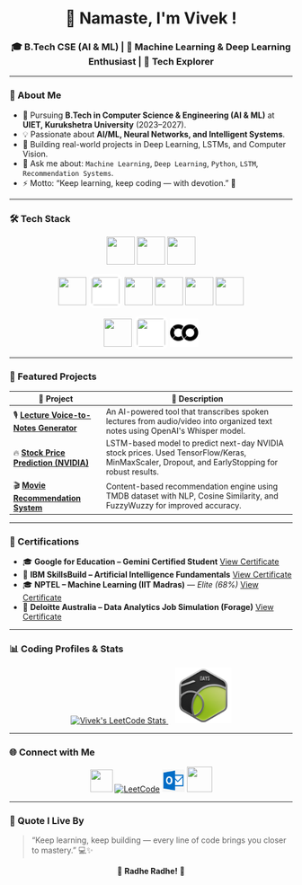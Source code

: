 <h1 align="center">👋 Namaste, I'm Vivek !</h1>
<h3 align="center">🎓 B.Tech CSE (AI & ML) | 🤖 Machine Learning & Deep Learning Enthusiast | 🧠 Tech Explorer</h3>

---

### 🧩 About Me
- 🌱 Pursuing **B.Tech in Computer Science & Engineering (AI & ML)** at **UIET, Kurukshetra University** (2023–2027).
- 💡 Passionate about **AI/ML, Neural Networks, and Intelligent Systems**.
- 🚀 Building real-world projects in Deep Learning, LSTMs, and Computer Vision.
- 💬 Ask me about: `Machine Learning`, `Deep Learning`, `Python`, `LSTM`, `Recommendation Systems`.
- ⚡ Motto: “Keep learning, keep coding — with devotion.” 🌸

---

### 🛠️ Tech Stack

<p align="center">
  <img src="https://cdn.jsdelivr.net/gh/devicons/devicon/icons/python/python-original.svg" width="50" height="50"/>
  <img src="https://cdn.jsdelivr.net/gh/devicons/devicon/icons/cplusplus/cplusplus-original.svg" width="50" height="50"/>
  <img src="https://cdn.jsdelivr.net/gh/devicons/devicon/icons/c/c-original.svg" width="50" height="50"/>
</p>

<p align="center">
  <img src="https://cdn.jsdelivr.net/gh/devicons/devicon/icons/numpy/numpy-original.svg" width="50" height="50"/>
  <img src="https://raw.githubusercontent.com/simple-icons/simple-icons/develop/icons/pandas.svg" width="50" height="50" style="background:white; padding:5px; border-radius:10px;"/>
  <img src="https://cdn.jsdelivr.net/gh/devicons/devicon/icons/tensorflow/tensorflow-original.svg" width="50" height="50"/>
  <img src="https://cdn.jsdelivr.net/gh/devicons/devicon/icons/keras/keras-original.svg" width="50" height="50"/>
  <img src="https://cdn.jsdelivr.net/gh/devicons/devicon/icons/opencv/opencv-original.svg" width="50" height="50"/>
  <img src="https://cdn.jsdelivr.net/gh/devicons/devicon/icons/jupyter/jupyter-original.svg" width="50" height="50"/>
</p>

<p align="center">
  <img src="https://cdn.jsdelivr.net/gh/devicons/devicon/icons/vscode/vscode-original.svg" width="50" height="50"/>
  <img src="https://upload.wikimedia.org/wikipedia/commons/9/91/Octicons-mark-github.svg" width="50" height="50" style="background:white; border-radius:10px; padding:5px;"/>
  <img src="https://github.com/VIVEK-CSE/VIVEK-CSE/blob/main/googlecolab.svg" width="50" height="50"/>
</p>

---

### 🚀 Featured Projects

| 🧠 Project | 💬 Description |
|------------|----------------|
| 🎙️ [**Lecture Voice-to-Notes Generator**](https://github.com/VIVEK-CSE/Lecture-Voice-to-Notes-Generator) | An AI-powered tool that transcribes spoken lectures from audio/video into organized text notes using OpenAI's Whisper model. |
| 🔥 [**Stock Price Prediction (NVIDIA)**](https://github.com/VIVEK-CSE/NVIDIA-stock-prediction-lstm) | LSTM-based model to predict next-day NVIDIA stock prices. Used TensorFlow/Keras, MinMaxScaler, Dropout, and EarlyStopping for robust results. |
| 🎬 [**Movie Recommendation System**](https://github.com/VIVEK-CSE/movie-recommendation-system) | Content-based recommendation engine using TMDB dataset with NLP, Cosine Similarity, and FuzzyWuzzy for improved accuracy. |

---

### 🧾 Certifications
- 🎓 **Google for Education – Gemini Certified Student**
  [View Certificate](https://edu.google.accredible.com/b021f733-60f4-4cd4-a8db-2f5c520e6f02#acc.FOJoyVnT)
- 🧠 **IBM SkillsBuild – Artificial Intelligence Fundamentals**
  [View Certificate](https://www.credly.com/badges/e65c0853-4b41-49b0-8ff9-c309999b0c65)
- 🎓 **NPTEL – Machine Learning (IIT Madras)** — *Elite (68%)*
  [View Certificate](https://internalapp.nptel.ac.in/NOC/NOC25/SEM1/Ecertificates/106/noc25-cs46/Course/NPTEL25CS46S45040022204394012.pdf)
- 💼 **Deloitte Australia – Data Analytics Job Simulation (Forage)**
  [View Certificate](https://forage-uploads-prod.s3.amazonaws.com/completion-certificates/9PBTqmSxAf6zZTseP/io9DzWKe3PTsiS6GG_9PBTqmSxAf6zZTseP_FmWkdRfbBEEid9ban_1751282230359_completion_certificate.pdf)

---

### 📊 Coding Profiles & Stats

<p align="center">
  <a href="https://leetcode.com/u/RjPPF54wsO/">
    <img src="https://leetcard.jacoblin.cool/RjPPF54wsO?theme=light&font=Source%20Code%20Pro" alt="Vivek's LeetCode Stats">
  </a>
  &nbsp;&nbsp;
  <a href="https://leetcode.com/u/RjPPF54wsO/">
    <img src="https://github.com/VIVEK-CSE/VIVEK-CSE/blob/main/image.png" alt="LeetCode 50 Days Badge" width="100">
  </a>
</p>

---

### 🌐 Connect with Me

<p align="center">
  <a href="https://linkedin.com/in/vivek-5ba199275" target="_blank"><img src="https://cdn.jsdelivr.net/gh/devicons/devicon/icons/linkedin/linkedin-original.svg" width="40" height="40"/></a>
  <a href="https://leetcode.com/u/RjPPF54wsO/" target="_blank"><img src="https://raw.githubusercontent.com/rahuldkjain/github-profile-readme-generator/master/src/images/icons/Social/leet-code.svg" width="40" height="40" alt="LeetCode"/></a>
  <a href="mailto:Viveky7982@outlook.com"><img src="https://github.com/VIVEK-CSE/VIVEK-CSE/blob/main/image.jpeg" width="40" height="40"/></a>
  <a href="https://github.com/VIVEK-CSE"><img src="https://upload.wikimedia.org/wikipedia/commons/9/91/Octicons-mark-github.svg" width="45" height="45"/></a>
</p>

---

### 🌸 Quote I Live By
> “Keep learning, keep building — every line of code brings you closer to mastery.” 💻✨

<p align="center">
  🌸 <b>Radhe Radhe!</b> 🙏
</p>
